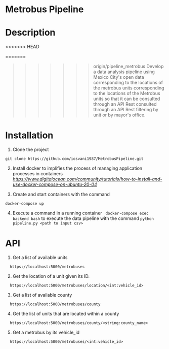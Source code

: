 # Metrobus Pipeline

# Description
<<<<<<< HEAD

=======
>>>>>>> origin/pipeline_metrobus
Develop a data analysis pipeline using Mexico City's open data corresponding to the locations of the metrobus 
units corresponding to the locations of the Metrobus units so that it can be consulted through an API Rest 
consulted through an API Rest filtering by unit or by mayor's office.

# Installation
1. Clone the project
  ```
  git clone https://github.com/iosvani1987/MetrobusPipeline.git
```
2. Install docker to implifies the process of managing application processes in containers
  *https://www.digitalocean.com/community/tutorials/how-to-install-and-use-docker-compose-on-ubuntu-20-04*

3. Create and start containers with the command
  ```
  docker-compose up
  ```
4. Execute a command in a running container ``` docker-compose exec backend bash``` to execute the data pipeline
with the command ``` python pipeline.py <path to input csv> ```

# API
1.  Get a list of available units
  ``` 
    https://localhost:5000/metrobuses
  ```
2. Get the location of a unit given its ID.
  ``` 
    https://localhost:5000/metrobuses/location/<int:vehicle_id>
  ```
3. Get a list of available county
  ``` 
    https://localhost:5000/metrobuses/county
  ```
4. Get the list of units that are located within a county
  ``` 
    https://localhost:5000/metrobuses/county/<string:county_name>
  ```
5. Get a metrobus by its vehicle_id
  ``` 
    https://localhost:5000/metrobuses/<int:vehicle_id>
  ```
  